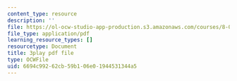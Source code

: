 ```yaml
---
content_type: resource
description: ''
file: https://ol-ocw-studio-app-production.s3.amazonaws.com/courses/8-01sc-classical-mechanics-fall-2016/6694c99262cb59b106e01944531344a5_ykwNGB9kuaA.pdf
file_type: application/pdf
learning_resource_types: []
resourcetype: Document
title: 3play pdf file
type: OCWFile
uid: 6694c992-62cb-59b1-06e0-1944531344a5
---
```

